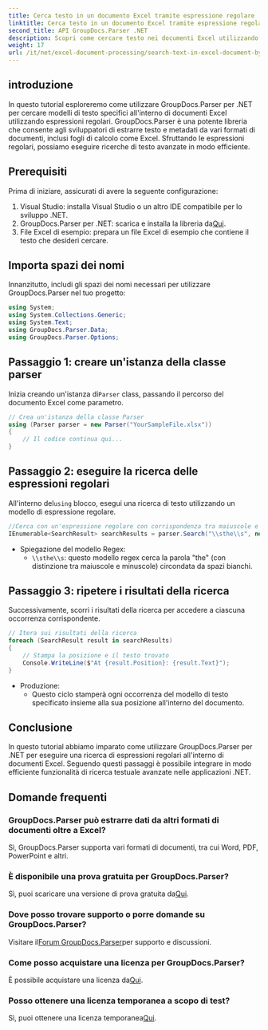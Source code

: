 ```yaml
---
title: Cerca testo in un documento Excel tramite espressione regolare
linktitle: Cerca testo in un documento Excel tramite espressione regolare
second_title: API GroupDocs.Parser .NET
description: Scopri come cercare testo nei documenti Excel utilizzando le espressioni regolari con GroupDocs.Parser per .NET. Esegui ricerche di testo avanzate in modo efficiente.
weight: 17
url: /it/net/excel-document-processing/search-text-in-excel-document-by-regular-expression/
---
```

## introduzione
In questo tutorial esploreremo come utilizzare GroupDocs.Parser per .NET per cercare modelli di testo specifici all'interno di documenti Excel utilizzando espressioni regolari. GroupDocs.Parser è una potente libreria che consente agli sviluppatori di estrarre testo e metadati da vari formati di documenti, inclusi fogli di calcolo come Excel. Sfruttando le espressioni regolari, possiamo eseguire ricerche di testo avanzate in modo efficiente.
## Prerequisiti
Prima di iniziare, assicurati di avere la seguente configurazione:
1. Visual Studio: installa Visual Studio o un altro IDE compatibile per lo sviluppo .NET.
2.  GroupDocs.Parser per .NET: scarica e installa la libreria da[Qui](https://releases.groupdocs.com/parser/net/).
3. File Excel di esempio: prepara un file Excel di esempio che contiene il testo che desideri cercare.

## Importa spazi dei nomi
Innanzitutto, includi gli spazi dei nomi necessari per utilizzare GroupDocs.Parser nel tuo progetto:
```csharp
using System;
using System.Collections.Generic;
using System.Text;
using GroupDocs.Parser.Data;
using GroupDocs.Parser.Options;
```
## Passaggio 1: creare un'istanza della classe parser
 Inizia creando un'istanza di`Parser` class, passando il percorso del documento Excel come parametro.
```csharp
// Crea un'istanza della classe Parser
using (Parser parser = new Parser("YourSampleFile.xlsx"))
{
    // Il codice continua qui...
}
```
## Passaggio 2: eseguire la ricerca delle espressioni regolari
 All'interno del`using` blocco, esegui una ricerca di testo utilizzando un modello di espressione regolare.
```csharp
//Cerca con un'espressione regolare con corrispondenza tra maiuscole e minuscole
IEnumerable<SearchResult> searchResults = parser.Search("\\sthe\\s", new SearchOptions(true, false, true));
```
- Spiegazione del modello Regex:
  - `\\sthe\\s`: questo modello regex cerca la parola "the" (con distinzione tra maiuscole e minuscole) circondata da spazi bianchi.
## Passaggio 3: ripetere i risultati della ricerca
Successivamente, scorri i risultati della ricerca per accedere a ciascuna occorrenza corrispondente.
```csharp
// Itera sui risultati della ricerca
foreach (SearchResult result in searchResults)
{
    // Stampa la posizione e il testo trovato
    Console.WriteLine($"At {result.Position}: {result.Text}");
}
```
- Produzione:
  - Questo ciclo stamperà ogni occorrenza del modello di testo specificato insieme alla sua posizione all'interno del documento.

## Conclusione
In questo tutorial abbiamo imparato come utilizzare GroupDocs.Parser per .NET per eseguire una ricerca di espressioni regolari all'interno di documenti Excel. Seguendo questi passaggi è possibile integrare in modo efficiente funzionalità di ricerca testuale avanzate nelle applicazioni .NET.

## Domande frequenti
### GroupDocs.Parser può estrarre dati da altri formati di documenti oltre a Excel?
Sì, GroupDocs.Parser supporta vari formati di documenti, tra cui Word, PDF, PowerPoint e altri.
### È disponibile una prova gratuita per GroupDocs.Parser?
 Sì, puoi scaricare una versione di prova gratuita da[Qui](https://releases.groupdocs.com/).
### Dove posso trovare supporto o porre domande su GroupDocs.Parser?
 Visitare il[Forum GroupDocs.Parser](https://forum.groupdocs.com/c/parser/17)per supporto e discussioni.
### Come posso acquistare una licenza per GroupDocs.Parser?
 È possibile acquistare una licenza da[Qui](https://purchase.groupdocs.com/buy).
### Posso ottenere una licenza temporanea a scopo di test?
 Sì, puoi ottenere una licenza temporanea[Qui](https://purchase.groupdocs.com/temporary-license/).